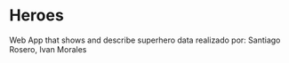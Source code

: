 # Heroes

Web App that shows and describe superhero data
realizado por: Santiago Rosero, Ivan Morales